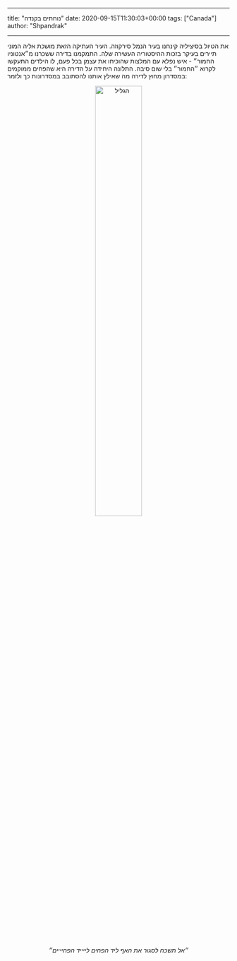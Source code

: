
---
title: "נוחתים בקנדה"
date: 2020-09-15T11:30:03+00:00
tags: ["Canada"]
author: "Shpandrak"

---

את הטיול בסיציליה קינחנו בעיר הנמל סירקוזה. העיר העתיקה הזאת מושכת אליה המוני תיירים בעיקר בזכות ההיסטוריה העשירה שלה. התמקמנו בדירה ששכרנו מ״אנטוניו החמור״ - איש נפלא עם המלצות שהוכיחו את עצמן בכל פעם, לו הילדים התעקשו לקרוא ״החמור״ בלי שום סיבה. התלונה היחידה על הדירה היא שהפחים ממוקמים במסדרון מחוץ לדירה מה שאילץ אותנו להסתובב במסדרונות כך ולזמר:


[//]: # (![הטיול שלנו בצפון]&#40;/images/img1.jpeg&#41;)

<figure style="text-align: center">
<img src="../../images/img1.jpeg" alt="הגליל" style="display: inline-block; width: 50%; border-radius: 12px;margin-bottom: 0"  />
<figcaption><i>״אל תשכח לסגור את האף ליד הפחים לייייד הפחיייים״</i></figcaption>
</figure>


